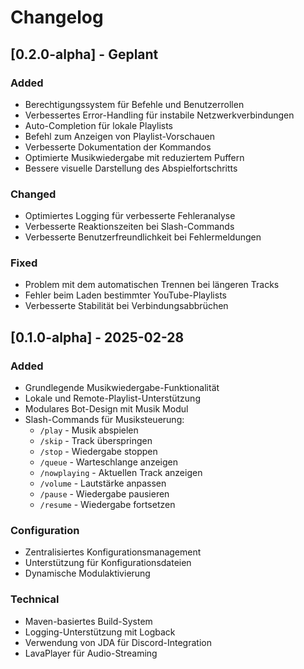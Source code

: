 # Changelog

## [0.2.0-alpha] - Geplant

### Added
- Berechtigungssystem für Befehle und Benutzerrollen
- Verbessertes Error-Handling für instabile Netzwerkverbindungen
- Auto-Completion für lokale Playlists
- Befehl zum Anzeigen von Playlist-Vorschauen
- Verbesserte Dokumentation der Kommandos
- Optimierte Musikwiedergabe mit reduziertem Puffern
- Bessere visuelle Darstellung des Abspielfortschritts

### Changed
- Optimiertes Logging für verbesserte Fehleranalyse
- Verbesserte Reaktionszeiten bei Slash-Commands
- Verbesserte Benutzerfreundlichkeit bei Fehlermeldungen

### Fixed
- Problem mit dem automatischen Trennen bei längeren Tracks
- Fehler beim Laden bestimmter YouTube-Playlists
- Verbesserte Stabilität bei Verbindungsabbrüchen

## [0.1.0-alpha] - 2025-02-28

### Added
- Grundlegende Musikwiedergabe-Funktionalität
- Lokale und Remote-Playlist-Unterstützung
- Modulares Bot-Design mit Musik Modul
- Slash-Commands für Musiksteuerung:
  - `/play` - Musik abspielen
  - `/skip` - Track überspringen
  - `/stop` - Wiedergabe stoppen
  - `/queue` - Warteschlange anzeigen
  - `/nowplaying` - Aktuellen Track anzeigen
  - `/volume` - Lautstärke anpassen
  - `/pause` - Wiedergabe pausieren
  - `/resume` - Wiedergabe fortsetzen

### Configuration
- Zentralisiertes Konfigurationsmanagement
- Unterstützung für Konfigurationsdateien
- Dynamische Modulaktivierung

### Technical
- Maven-basiertes Build-System
- Logging-Unterstützung mit Logback
- Verwendung von JDA für Discord-Integration
- LavaPlayer für Audio-Streaming